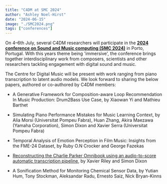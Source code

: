 ```yaml
---
title: "C4DM at SMC 2024"
author: "Ashley Noel-Hirst"
date: "2024-06-15"
image: "./SMC2024.png"
tags: ["conferences"]
---
```


On 4–6th July, several C4DM researchers will participate in the <b>[2024 conference on Sound and Music computing (SMC 2024)](https://smcnetwork.org/smc2024/#programme)</b> in Porto, Portugal. With this years theme being 'immersive', the conference brings together interdisciplinary work from composers, scientists and other researchers tackling engagement with digital sound and music.

The Centre for Digital Music will be present with work ranging from piano transcription to latent audio models. We look forward to sharing the below papers, authored or co-authored by C4DM members:

* A Generative Framework for Composition-aware Loop Recommendation In Music Production: Drum2Bass Use Case, by Xiaowan Yi and Mathieu Barthet

* Simulating Piano Performance Mistakes for Music Learning Context, by Alia Morsi (Universitat Pompeu Fabra), Huan Zhang, Akira Maezawa (Yamaha Corporation), Simon Dixon and Xavier Serra (Universitat Pompeu Fabra)

* Temporal Analysis of Emotion Perception in Film Music: Insights from the FME-24 Dataset, by Ruby O.N Crocker and George Fazekas

* [Reconstructing the Charlie Parker Omnibook using an audio-to-score automatic transcription pipeline](https://qmro.qmul.ac.uk/xmlui/handle/123456789/97438#), by Xavier Riley and Simon Dixon

* A Sonification Method for Monitoring Chemical Sensor Data, by Yutian Hum, Tony Stockman, Aleksandar Radu, Ernesto Saiz, Nick Bryan-Kinns
